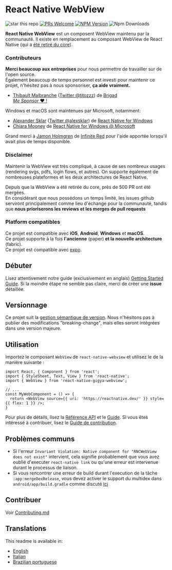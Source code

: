 # React Native WebView

![star this repo](https://img.shields.io/github/stars/react-native-webview/react-native-webview?style=flat-square)
[![PRs Welcome](https://img.shields.io/badge/PRs-welcome-brightgreen.svg?style=flat-square)](http://makeapullrequest.com)
[![NPM Version](https://img.shields.io/npm/v/react-native-webview.svg?style=flat-square)](https://www.npmjs.com/package/react-native-webview)
![Npm Downloads](https://img.shields.io/npm/dm/react-native-webview.svg)

**React Native WebView** est un composent WebView maintenu par la communauté. Il existe en remplacement au composant WebView de React Native (qui a [été retiré du core](https://github.com/react-native-community/discussions-and-proposals/pull/3)).

### Contributeurs

**Merci beaucoup aux entreprises** pour nous permettre de travailler sur de l'open source.  
Également beaucoup de temps personnel est investi pour maintenir ce projet, n'hésitez pas à nous sponsoriser, **ça aide vraiment.**

- [Thibault Malbranche](https://github.com/Titozzz) ([Twitter @titozzz](https://twitter.com/titozzz)) de [Brigad](https://www.brigad.co/fr-fr/about-us)  
[*Me Sponsor* ❤️ !](https://github.com/sponsors/Titozzz)


Windows et macOS sont maintenues par Microsoft, notamment:
- [Alexander Sklar](https://github.com/asklar) ([Twitter @alexsklar](https://twitter.com/alexsklar)) de [React Native for Windows](https://microsoft.github.io/react-native-windows/)
- [Chiara Mooney](https://github.com/chiaramooney) de [React Native for Windows @ Microsoft](https://microsoft.github.io/react-native-windows/)

Grand merci à [Jamon Holmgren](https://github.com/jamonholmgren) de [Infinite Red](https://infinite.red) pour l'aide apportée lorsqu'il avait plus de temps disponible.

### Disclaimer

Maintenir la WebView est très compliqué, à cause de ses nombreux usages (rendering svgs, pdfs, login flows, et autres). On supporte également de nombreuses plateformes et les deux architectures de React Native.

Depuis que la WebView a été retirée du core, près de 500 PR ont été mergées.  
En considérant que nous possédons un temps limité, les issues github serviront principalement comme lieu d'échange pour la communauté, tandis que **nous prioriserons les reviews et les merges de pull requests** 

### Platform compatibles

Ce projet est compatible avec **iOS**,  **Android**, **Windows** et **macOS**.  
Ce projet supporte à la fois **l'ancienne** (paper) **et la nouvelle architecture** (fabric).  
Ce projet est compatible avec [expo](https://docs.expo.dev/versions/latest/sdk/webview/).

## Débuter 

Lisez attentivement notre guide (exclusivement en anglais) [Getting Started Guide](docs/Getting-Started.md). Si la moindre étape ne semble pas claire, merci de créer une **issue** détaillée.

## Versionnage

Ce projet suit la [gestion sémantique de version](https://semver.org/).  Nous n'hésitons pas à publier des modifications "breaking-change", mais elles seront intégrées dans une version majeure.

## Utilisation

Importez le composant `WebView` de `react-native-webview` et utilisez le de la manière suivante :

```tsx
import React, { Component } from 'react';
import { StyleSheet, Text, View } from 'react-native';
import { WebView } from 'react-native-gigya-webview';

// ...
const MyWebComponent = () => {
  return <WebView source={{ uri: 'https://reactnative.dev/' }} style={{ flex: 1 }} />;
}
```

Pour plus de détails, lisez la [Référence API](./docs/Reference.md) et le [Guide](./docs/Guide.md). Si vous êtes intéressé à contribuer, lisez le [Guide de contribution](./docs/Contributing.md).

## Problèmes communs

- Si l'erreur `Invariant Violation: Native component for "RNCWebView does not exist"` intervient, cela signifie probablement que vous avez oublié d'executer `react-native link` ou qu'une erreur est intervenue durant le processus de liaison.
- Si vous rencontrer une erreur de build durant l'execution de la tâche `:app:mergeDexRelease`, vous devez activer le support du multidex dans `android/app/build.gradle` comme discuté [ici](https://github.com/react-native-webview/react-native-webview/issues/1344#issuecomment-650544648)

## Contribuer

Voir [Contributing.md](https://github.com/react-native-webview/react-native-webview/blob/master/docs/Contributing.md)

## Translations

This readme is available in:

- [English](../README.md)
- [Italian](README.italian.md)
- [Brazilian portuguese](README.portuguese.md)

